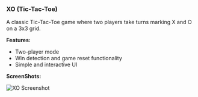 ### XO (Tic-Tac-Toe)
A classic Tic-Tac-Toe game where two players take turns marking X and O on a 3x3 grid.

**Features:**
- Two-player mode
- Win detection and game reset functionality
- Simple and interactive UI

**ScreenShots:**

![XO Screenshot](https://github.com/0-Hossam-0/Simple-Web-Programs/blob/main/Screrenshots/XO.png)

